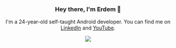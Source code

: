 <h3 align="center">Hey there, I'm Erdem 👋</h3>
<p align="center">
  I'm a 24-year-old self-taught Android developer. You can find me on <a href="https://www.linkedin.com/in/erdemkalyoncu">LinkedIn</a> and <span style="color:red;"><a href="https://www.youtube.com/channel/UC7-vb1QhYrs4pnBQPAFKdXA">YouTube</a></span>.
</p>
<p align="center">
  <a href="https://skillicons.dev">
    <img src="https://skillicons.dev/icons?i=androidstudio,kotlin,flutter,dart,figma,firebase" />
  </a>
</p>
